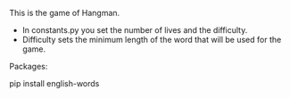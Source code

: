 This is the game of Hangman. 
- In constants.py you set the number of lives and the difficulty.
- Difficulty sets the minimum length of the word that will be used for the game.


Packages:

pip install english-words